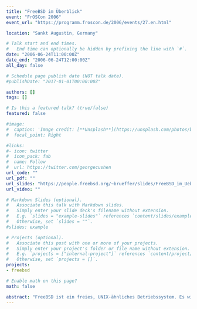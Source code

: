 ```yaml
---
title: "FreeBSD im Überblick"
event: "FrOSCon 2006"
event_url: "https://programm.froscon.de/2006/events/27.en.html"

location: "Sankt Augustin, Germany"

# Talk start and end times.
#   End time can optionally be hidden by prefixing the line with `#`.
date: "2006-06-24T11:00:00Z"
date_end: "2006-06-24T12:00:00Z"
all_day: false

# Schedule page publish date (NOT talk date).
#publishDate: "2017-01-01T00:00:00Z"

authors: []
tags: []

# Is this a featured talk? (true/false)
featured: false

#image:
#  caption: 'Image credit: [**Unsplash**](https://unsplash.com/photos/bzdhc5b3Bxs)'
#  focal_point: Right

#links:
#- icon: twitter
#  icon_pack: fab
#  name: Follow
#  url: https://twitter.com/georgecushen
url_code: ""
url_pdf: ""
url_slides: "https://people.freebsd.org/~brueffer/slides/FreeBSD_im_Ueberblick_FrOSCon06.pdf"
url_video: ""

# Markdown Slides (optional).
#   Associate this talk with Markdown slides.
#   Simply enter your slide deck's filename without extension.
#   E.g. `slides = "example-slides"` references `content/slides/example-slides.md`.
#   Otherwise, set `slides = ""`.
#slides: example

# Projects (optional).
#   Associate this post with one or more of your projects.
#   Simply enter your project's folder or file name without extension.
#   E.g. `projects = ["internal-project"]` references `content/project/deep-learning/index.md`.
#   Otherwise, set `projects = []`.
projects:
- freebsd

# Enable math on this page?
math: false

abstract: "FreeBSD ist ein freies, UNIX-ähnliches Betriebssystem. Es wird von einem weltweiten Team aus Freiwilligen entwickelt und von Firmen wie Yahoo!, Apple und Juniper eingesetzt, oder als Basis für eigene Produkte verwendet. Dieser Vortrag soll einen Einblick in den Aufbau und die Arbeitsweise des FreeBSD Projektes geben. Er soll außerdem zeigen, welche Eigenschaften FreeBSD zu einem beliebten Betriebssystem sowohl für Server als auch für Workstations machen."
---
```

